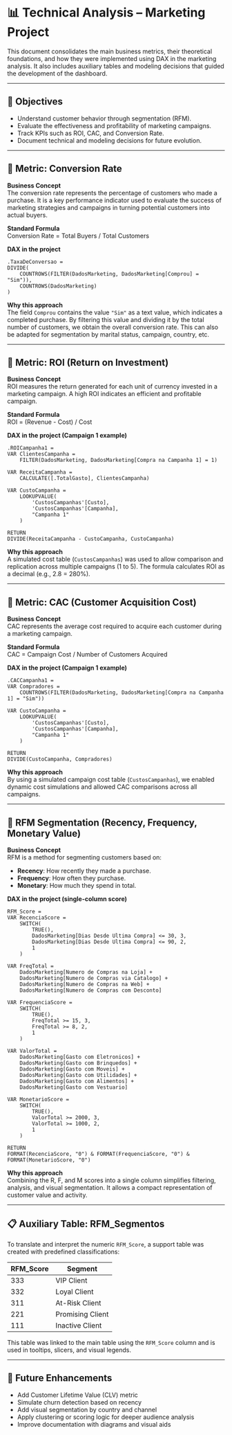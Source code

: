 # 📊 Technical Analysis – Marketing Project

This document consolidates the main business metrics, their theoretical foundations, and how they were implemented using DAX in the marketing analysis. It also includes auxiliary tables and modeling decisions that guided the development of the dashboard.

---

## 🎯 Objectives

- Understand customer behavior through segmentation (RFM).
- Evaluate the effectiveness and profitability of marketing campaigns.
- Track KPIs such as ROI, CAC, and Conversion Rate.
- Document technical and modeling decisions for future evolution.

---

## 📐 Metric: Conversion Rate

**Business Concept**  
The conversion rate represents the percentage of customers who made a purchase. It is a key performance indicator used to evaluate the success of marketing strategies and campaigns in turning potential customers into actual buyers.

**Standard Formula**  
Conversion Rate = Total Buyers / Total Customers

**DAX in the project**
```DAX
.TaxaDeConversao = 
DIVIDE(
    COUNTROWS(FILTER(DadosMarketing, DadosMarketing[Comprou] = "Sim")),
    COUNTROWS(DadosMarketing)
)
```

**Why this approach**  
The field `Comprou` contains the value `"Sim"` as a text value, which indicates a completed purchase. By filtering this value and dividing it by the total number of customers, we obtain the overall conversion rate. This can also be adapted for segmentation by marital status, campaign, country, etc.

---

## 📐 Metric: ROI (Return on Investment)

**Business Concept**  
ROI measures the return generated for each unit of currency invested in a marketing campaign. A high ROI indicates an efficient and profitable campaign.

**Standard Formula**  
ROI = (Revenue - Cost) / Cost

**DAX in the project (Campaign 1 example)**
```DAX
.ROICampanha1 = 
VAR ClientesCampanha = 
    FILTER(DadosMarketing, DadosMarketing[Compra na Campanha 1] = 1)

VAR ReceitaCampanha = 
    CALCULATE([.TotalGasto], ClientesCampanha)

VAR CustoCampanha = 
    LOOKUPVALUE(
        'CustosCampanhas'[Custo],
        'CustosCampanhas'[Campanha],
        "Campanha 1"
    )

RETURN
DIVIDE(ReceitaCampanha - CustoCampanha, CustoCampanha)
```

**Why this approach**  
A simulated cost table (`CustosCampanhas`) was used to allow comparison and replication across multiple campaigns (1 to 5). The formula calculates ROI as a decimal (e.g., 2.8 = 280%).

---

## 📐 Metric: CAC (Customer Acquisition Cost)

**Business Concept**  
CAC represents the average cost required to acquire each customer during a marketing campaign.

**Standard Formula**  
CAC = Campaign Cost / Number of Customers Acquired

**DAX in the project (Campaign 1 example)**
```DAX
.CACCampanha1 = 
VAR Compradores = 
    COUNTROWS(FILTER(DadosMarketing, DadosMarketing[Compra na Campanha 1] = "Sim"))

VAR CustoCampanha = 
    LOOKUPVALUE(
        'CustosCampanhas'[Custo],
        'CustosCampanhas'[Campanha],
        "Campanha 1"
    )

RETURN
DIVIDE(CustoCampanha, Compradores)
```

**Why this approach**  
By using a simulated campaign cost table (`CustosCampanhas`), we enabled dynamic cost simulations and allowed CAC comparisons across all campaigns.

---

## 📐 RFM Segmentation (Recency, Frequency, Monetary Value)

**Business Concept**  
RFM is a method for segmenting customers based on:

- **Recency**: How recently they made a purchase.
- **Frequency**: How often they purchase.
- **Monetary**: How much they spend in total.

**DAX in the project (single-column score)**
```DAX
RFM_Score = 
VAR RecenciaScore = 
    SWITCH(
        TRUE(),
        DadosMarketing[Dias Desde Ultima Compra] <= 30, 3,
        DadosMarketing[Dias Desde Ultima Compra] <= 90, 2,
        1
    )

VAR FreqTotal = 
    DadosMarketing[Numero de Compras na Loja] +
    DadosMarketing[Numero de Compras via Catalogo] +
    DadosMarketing[Numero de Compras na Web] +
    DadosMarketing[Numero de Compras com Desconto]

VAR FrequenciaScore = 
    SWITCH(
        TRUE(),
        FreqTotal >= 15, 3,
        FreqTotal >= 8, 2,
        1
    )

VAR ValorTotal = 
    DadosMarketing[Gasto com Eletronicos] +
    DadosMarketing[Gasto com Brinquedos] +
    DadosMarketing[Gasto com Moveis] +
    DadosMarketing[Gasto com Utilidades] +
    DadosMarketing[Gasto com Alimentos] +
    DadosMarketing[Gasto com Vestuario]

VAR MonetarioScore = 
    SWITCH(
        TRUE(),
        ValorTotal >= 2000, 3,
        ValorTotal >= 1000, 2,
        1
    )

RETURN
FORMAT(RecenciaScore, "0") & FORMAT(FrequenciaScore, "0") & FORMAT(MonetarioScore, "0")
```

**Why this approach**  
Combining the R, F, and M scores into a single column simplifies filtering, analysis, and visual segmentation. It allows a compact representation of customer value and activity.

---

## 📋 Auxiliary Table: RFM_Segmentos

To translate and interpret the numeric `RFM_Score`, a support table was created with predefined classifications:

| RFM_Score | Segment         |
|-----------|------------------|
| 333       | VIP Client       |
| 332       | Loyal Client     |
| 311       | At-Risk Client   |
| 221       | Promising Client |
| 111       | Inactive Client  |

This table was linked to the main table using the `RFM_Score` column and is used in tooltips, slicers, and visual legends.

---

## 🚧 Future Enhancements

- Add Customer Lifetime Value (CLV) metric
- Simulate churn detection based on recency
- Add visual segmentation by country and channel
- Apply clustering or scoring logic for deeper audience analysis
- Improve documentation with diagrams and visual aids
